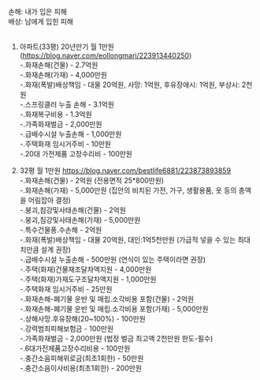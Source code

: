 손해: 내가 입은 피해<br/>
배상: 남에게 입힌 피해<br/><br/>

1. 아파트(33평) 20년만기 월 1만원 (https://blog.naver.com/eollongmari/223913440250) <br/>
-.화재손해(건물) - 2.7억원 <br/> 
-.화재손해(가재) - 4,000만원 <br/>
-.화재(폭발)배상책임 - 대물 20억원, 사망: 1억원, 후유장애시: 1억원, 부상시: 2천원 <br/>
-.스프링클러 누출 손해 - 3.1억원 <br/>
-.화재복구비용 - 1.3억원 <br/>
-.가족화재벌금 - 2,000만원 <br/>
-.급배수시설 누출손해 - 1,000만원 <br/>
-.주택화재 임시거주비 - 10만원 <br/>
-.20대 가전제품 고장수리비 - 100만원 <br/>


2. 32평 월 1만원 https://blog.naver.com/bestlife6881/223873893859 <br/>
-.화재손해(건물) - 2억원 (전용면적 25*800만원)<br/> 
-.화재손해(가재) - 5,000만원 (집안의 비치된 가전, 가구, 생활용품, 옷 등의 총액을 어림잡아 결정)<br/> 
-.붕괴,침강및사태손해(건물) - 2억원 <br/>
-.붕괴,침강및사태손해(가재) - 5,000만원 <br/>
-.특수건물풍.수손해 - 2억원 <br/>
-.화재(폭발)배상책임 - 대물 20억원, 대인:1억5천만원 (가급적 넣을 수 있는 최대치만큼 설계 권장)<br/>
-.급배수시설 누출손해 - 500만원  (연식이 있는 주택이라면 권장)<br/>
-.주택(화재)건물재조달차액지원 - 4,000만원 <br/>
-.주택(화재)가재도구조달차액지원 - 1,000만원 <br/>
-.주택화재 임시거주비 - 25만원 <br/>
-.화재손해-폐기물 운반 및 매립.소각비용 포함(건물) - 2억원 <br/> 
-.화재손해-폐기물 운반 및 매립.소각비용 포함(가재) - 5,000만원 <br/>
-.상해사망.후유장해(20~100%) - 100만원 <br/>
-.강력범죄피해보험금 - 100만원 <br/>
-.가족화재벌금 - 2,000만원 (법정 벌금 최고액 2천만원 한도-필수) <br/> 
-.6대가전제품고장수리비용 - 100만원 <br/>
-.충간소음피해위로금(최초1회한) - 50만원 <br/> 
-.충간소음이사비용(최초1회한) - 200만원 <br/> 

